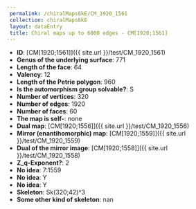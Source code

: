 ```yaml
--- 
 permalink: /chiralMaps6kE/CM_1920_1561 
 collection: chiralMaps6kE
 layout: dataEntry
 title: Chiral maps up to 6000 edges - CM[1920;1561]
---
```


- **ID**: [CM[1920;1561]]({{ site.url }}/test/CM_1920_1561)
- **Genus of the underlying surface**: 771
- **Length of the face**: 64
- **Valency**: 12
- **Length of the Petrie polygon**: 960
- **Is the automorphism group solvable?**: S
- **Number of vertices**: 320
- **Number of edges**: 1920
- **Number of faces**: 60
- **The map is self-**: none
- **Dual map**: [CM[1920;1556]]({{ site.url }}/test/CM_1920_1556)
- **Mirror (enantihomorphic) map**: [CM[1920;1559]]({{ site.url }}/test/CM_1920_1559)
- **Dual of the mirror image**: [CM[1920;1558]]({{ site.url }}/test/CM_1920_1558)
- **Z_q-Exponent?**: 2
- **No idea**:  7:1559
- **No idea**: Y
- **No idea**: Y
- **Skeleton**: Sk(320;42)^3
- **Some other kind of skeleton**: nan
